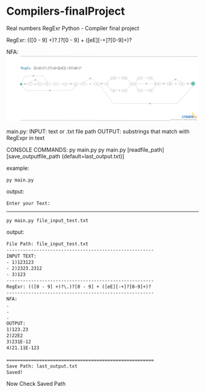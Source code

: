# Compilers-finalProject
Real numbers RegExr Python - Compiler final project 

RegExr: (([0 - 9] +)?\.)?[0 - 9] + ([eE][-+]?[0-9]+)?

NFA:
![Real Numbers RegExr](https://github.com/mohammadT77/Compilers-finalProject/blob/master/default/real%20num%20regex.png)


main.py:
  INPUT:  text or .txt file path
  OUTPUT: substrings that match with RegExpr in text
  
  CONSOLE COMMANDS:
  py main.py
  py main.py [readfile_path] [save_outputfile_path (default=last_output.txt)]
  
  example:
  ```
  py main.py
  ```
  output:
  ```
  Enter your Text:
  ```
  
  ----------
  ```
  py main.py file_input_test.txt
  ```
  output:
  ```
  File Path: file_input_test.txt
  ------------------------------------------------------
  INPUT TEXT:
  - 1)123123
  - 2)2323.2312
  - 3)123
  ------------------------------------------------------
  RegExr: (([0 - 9] +)?\.)?[0 - 9] + ([eE][-+]?[0-9]+)?
  ------------------------------------------------------
  NFA:
  .
  .
  .
  OUTPUT:
  1)123.23
  2)22E2
  3)231E-12
  4)21.11E-123

  ======================================================
  Save Path: last_output.txt
  Saved!
  ```
  Now Check Saved Path
  
